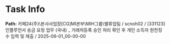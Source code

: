# Task Info

**Path:** 카페24(주)\본사사업장\[CG]MI본부\MIH그룹\밸류업팀 / scnoh02 / [331123] 인플루언서 송금 요청 업무 (국내) _ 거래처등록 승인 처리 확인 후 개인 소득자 원천징수 입력 및 제출 / 2025-09-01_00-00-00

